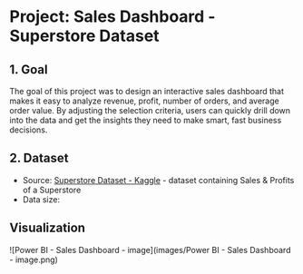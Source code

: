 # Project: Sales Dashboard - Superstore Dataset

## 1. Goal

The goal of this project was to design an interactive sales dashboard that makes it easy to analyze revenue, profit, number of orders, and average order value. By adjusting the selection criteria, users can quickly drill down into the data and get the insights they need to make smart, fast business decisions.

## 2. Dataset

- Source: [Superstore Dataset - Kaggle](https://www.kaggle.com/datasets/vivek468/superstore-dataset-final) - dataset containing Sales & Profits of a Superstore
- Data size: 


## Visualization

![Power BI - Sales Dashboard - image](images/Power BI - Sales Dashboard - image.png)
